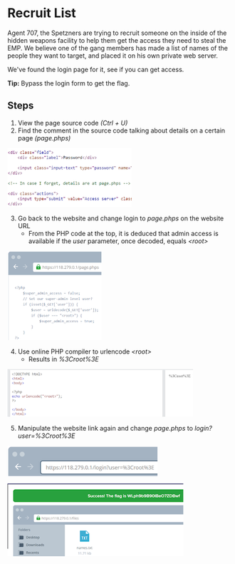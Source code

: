 # Recruit List
Agent 707, the Spetzners are trying to recruit someone on the inside of the hidden weapons facility to help them get the access they need to steal the EMP. We believe one of the gang members has made a list of names of the people they want to target, and placed it on his own private web server.

We've found the login page for it, see if you can get access.

**Tip:** Bypass the login form to get the flag.

## Steps
1. View the page source code *(Ctrl + U)*
1. Find the comment in the source code talking about details on a certain page *(page.phps)*

![source code comment](/assets/screenshots/hq-09-RecruitList/step-1.png)

3. Go back to the website and change login to *page.phps* on the website URL
    - From the PHP code at the top, it is deduced that admin access is available if the *user* parameter, once decoded, equals *\<root>*

![PHP code](/assets/screenshots/hq-09-RecruitList/step-2.png)

4. Use online PHP compiler to urlencode *\<root>*
    - Results in *%3Croot%3E*

![PHP urlencode](/assets/screenshots/hq-09-RecruitList/step-3.png)

5. Manipulate the website link again and change *page.phps* to *login?user=%3Croot%3E*

![manipulated website link](/assets/screenshots/hq-09-RecruitList/step-4.png)

![web server access](/assets/screenshots/hq-09-RecruitList/step-5.png)